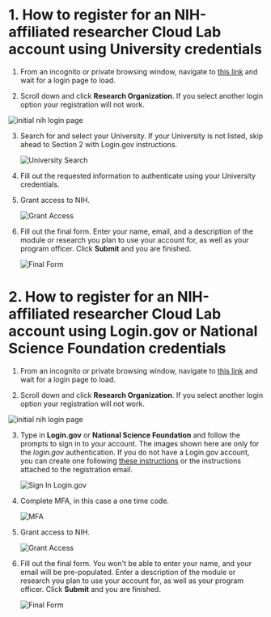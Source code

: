 # 1. How to register for an NIH-affiliated researcher Cloud Lab account using University credentials

1. From an incognito or private browsing window, navigate to [this link](https://nih-cloudlab.firebaseapp.com) and wait for a login page to load.

2. Scroll down and click **Research Organization**. If you select another login option your registration will not work.

  ![initial nih login page](/images/1_NIH_login.png)

3. Search for and select your University. If your University is not listed, skip ahead to Section 2 with Login.gov instructions.

   ![University Search](/images/2_input_university.png)

4. Fill out the requested information to authenticate using your University credentials.

5. Grant access to NIH. 

   ![Grant Access](/images/3_grant_access.png)

6. Fill out the final form. Enter your name, email, and a description of the module or research you plan to use your account for, as well as your program officer. Click **Submit** and you are finished.

   ![Final Form](/images/4_final_formv2.png)
   
# 2. How to register for an NIH-affiliated researcher Cloud Lab account using Login.gov or National Science Foundation credentials

1. From an incognito or private browsing window, navigate to [this link](https://nih-cloudlab.firebaseapp.com) and wait for a login page to load.

2. Scroll down and click **Research Organization**. If you select another login option your registration will not work.

  ![initial nih login page](/images/1_NIH_login.png)

3. Type in **Login.gov** or **National Science Foundation** and follow the prompts to sign in to your account. The images shown here are only for the *login.gov* authentication. If you do not have a Login.gov account, you can create one following [these instructions](https://login.gov/help/get-started/create-your-account/) or the instructions attached to the registration email.

   ![Sign In Login.gov](/images/6_signin_logingov.png)

4. Complete MFA, in this case a one time code.

   ![MFA](/images/7_mfa.png)

6. Grant access to NIH. 

   ![Grant Access](/images/3_grant_access.png)

7. Fill out the final form. You won't be able to enter your name, and your email will be pre-populated. Enter a description of the module or research you plan to use your account for, as well as your program officer. Click **Submit** and you are finished.

   ![Final Form](/images/4_final_formv2.png)
